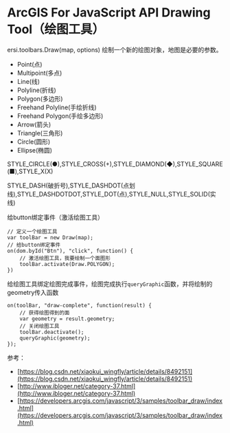 # ArcGIS For JavaScript API Drawing Tool（绘图工具） #
ersi.toolbars.Draw(map, options) 绘制一个新的绘图对象，地图是必要的参数。

- Point(点)
- Multipoint(多点)
- Line(线)
- Polyline(折线)
- Polygon(多边形)
- Freehand Polyline(手绘折线)
- Freehand Polygon(手绘多边形)
- Arrow(箭头)
- Triangle(三角形)
- Circle(圆形)
- Ellipse(椭圆)

STYLE_CIRCLE(●),STYLE_CROSS(+),STYLE_DIAMOND(◆),STYLE_SQUARE(■),STYLE_X(X)

STYLE_DASH(破折号),STYLE_DASHDOT(点划线),STYLE_DASHDOTDOT,STYLE_DOT(点),STYLE_NULL,STYLE_SOLID(实线)


给button绑定事件（激活绘图工具）

	// 定义一个绘图工具
	var toolBar = new Draw(map);
	// 给button绑定事件
	on(dom.byId("Btn"), "click", function() {
		// 激活绘图工具，我要绘制一个面图形
		toolBar.activate(Draw.POLYGON);
	})

给绘图工具绑定绘图完成事件，绘图完成执行`queryGraphic`函数，并将绘制的geometry传入函数

	on(toolBar, "draw-complete", function(result) {
		// 获得绘图得到的面
		var geometry = result.geometry;
		// 关闭绘图工具
		toolBar.deactivate();
		queryGraphic(geometry);
	});


参考：

- [https://blog.csdn.net/xiaokui_wingfly/article/details/8492151](https://blog.csdn.net/xiaokui_wingfly/article/details/8492151)
- [http://www.ibloger.net/category-37.html](http://www.ibloger.net/category-37.html)
- [https://developers.arcgis.com/javascript/3/samples/toolbar_draw/index.html](https://developers.arcgis.com/javascript/3/samples/toolbar_draw/index.html)